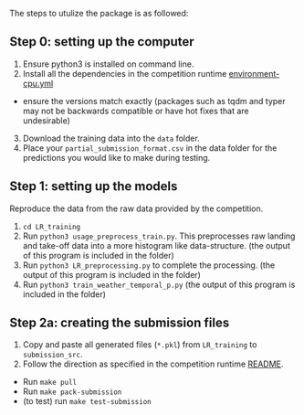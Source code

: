 The steps to utulize the package is as followed:

## Step 0: setting up the computer

1. Ensure python3 is installed on command line.
2. Install all the dependencies in the competition runtime [environment-cpu.yml](https://github.com/drivendataorg/nasa-airport-config-runtime/blob/main/runtime/environment-cpu.yml)
  - ensure the versions match exactly (packages such as tqdm and typer may not be backwards compatible or have hot fixes that are undesirable)
3. Download the training data into the `data` folder.
4. Place your `partial_submission_format.csv` in the data folder for the predictions you would like to make during testing.

## Step 1: setting up the models

Reproduce the data from the raw data provided by the competition.

1. `cd LR_training`
2. Run `python3 usage_preprocess_train.py`. This preprocesses raw landing and take-off data into a more histogram like data-structure. (the output of this program is included in the folder)
3. Run `python3 LR_preprocessing.py` to complete the processing. (the output of this program is included in the folder)
4. Run `python3 train_weather_temporal_p.py` (the output of this program is included in the folder)

## Step 2a: creating the submission files
1. Copy and paste all generated files (`*.pkl`) from `LR_training` to `submission_src`.
2. Follow the direction as specified in the competition runtime [README](https://github.com/drivendataorg/nasa-airport-config-runtime/blob/main/README.md).
  - Run `make pull`
  - Run `make pack-submission`
  - (to test) run `make test-submission`
